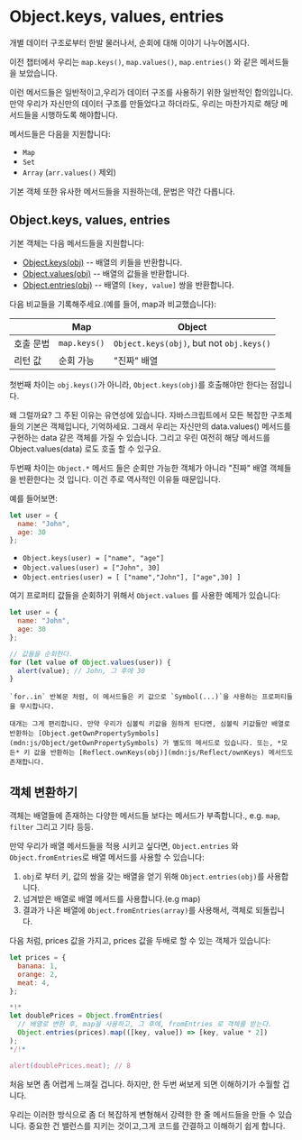 
# Object.keys, values, entries

개별 데이터 구조로부터 한발 물러나서, 순회에 대해 이야기 나누어봅시다.

이전 챕터에서 우리는 `map.keys()`, `map.values()`, `map.entries()` 와 같은 메서드들을 보았습니다.

이런 메서드들은 일반적이고,우리가 데이터 구조를 사용하기 위한 일반적인 합의입니다. 만약 우리가 자신만의 데이터 구조를 만들었다고 하더라도, 우리는 마찬가지로 해당 메서드들을 시행하도록 해야합니다.

메서드들은 다음을 지원합니다:

- `Map`
- `Set`
- `Array` (`arr.values()` 제외)

기본 객체 또한 유사한 메서드들을 지원하는데, 문법은 약간 다릅니다.

## Object.keys, values, entries

기본 객체는 다음 메서드들을 지원합니다:

- [Object.keys(obj)](mdn:js/Object/keys) -- 배열의 키들을 반환합니다.
- [Object.values(obj)](mdn:js/Object/values) -- 배열의 값들을 반환합니다.
- [Object.entries(obj)](mdn:js/Object/entries) -- 배열의 `[key, value]` 쌍을 반환합니다.

다음 비교들을 기록해주세요.(예를 들어, map과 비교했습니다):

|             | Map              | Object       |
|-------------|------------------|--------------|
| 호출 문법    | `map.keys()`  | `Object.keys(obj)`, but not `obj.keys()` |
| 리턴 값      | 순회 가능      | "진짜" 배열                     |

첫번째 차이는 `obj.keys()`가 아니라, `Object.keys(obj)`를 호출해야만 한다는 점입니다.

왜 그럴까요? 그 주된 이유는 유연성에 있습니다. 자바스크립트에서 모든 복잡한 구조체들의 기본은 객체입니다, 기억하세요. 그래서 우리는 자신만의 data.values() 메서드를 구현하는 data 같은 객체를 가질 수 있습니다. 그리고 우린 여전히 해당 메서드를 Object.values(data) 로도 호출 할 수 있구요.

두번째 차이는 `Object.*` 메서드 들은 순회만 가능한 객체가 아니라 "진짜" 배열 객체들을 반환한다는 것 입니다. 이건 주로 역사적인 이유들 때문입니다.

예를 들어보면:

```js
let user = {
  name: "John",
  age: 30
};
```

- `Object.keys(user) = ["name", "age"]`
- `Object.values(user) = ["John", 30]`
- `Object.entries(user) = [ ["name","John"], ["age",30] ]`

여기 프로퍼티 값들을 순회하기 위해서 `Object.values` 를 사용한 예제가 있습니다:

```js run
let user = {
  name: "John",
  age: 30
};

// 값들을 순회한다.
for (let value of Object.values(user)) {
  alert(value); // John, 그 후에 30
}
```

```warn header="Object.keys/values/entries 는 심볼릭 프로퍼티들을 무시합니다."
`for..in` 반복문 처럼, 이 메서드들은 키 값으로 `Symbol(...)`을 사용하는 프로퍼티들을 무시합니다.

대개는 그게 편리합니다. 만약 우리가 심볼릭 키값을 원하게 된다면, 심볼릭 키값들만 배열로 반환하는 [Object.getOwnPropertySymbols](mdn:js/Object/getOwnPropertySymbols) 가 별도의 메서드로 있습니다. 또는, *모든* 키 값을 반환하는 [Reflect.ownKeys(obj)](mdn:js/Reflect/ownKeys) 메서드도 존재합니다.
```


## 객체 변환하기

객체는 배열들에 존재하는 다양한 메서드들 보다는 메서드가 부족합니다., e.g. `map`, `filter` 그리고 기타 등등.

만약 우리가 배열 메서드들을 적용 시키고 싶다면, `Object.entries` 와 `Object.fromEntries`로 배열 메서드를 사용할 수 있습니다:

1. `obj`로 부터 키, 값의 쌍을 갖는 배열을 얻기 위해 `Object.entries(obj)`를 사용합니다.
2. 넘겨받은 배열로 배열 메서드를 사용합니다.(e.g map)
3. 결과가 나온 배열에 `Object.fromEntries(array)`를 사용해서, 객체로 되돌립니다.

다음 처럼, prices 값을 가지고, prices 값을 두배로 할 수 있는 객체가 있습니다:

```js run
let prices = {
  banana: 1,
  orange: 2,
  meat: 4,
};

*!*
let doublePrices = Object.fromEntries(
  // 배열로 변환 후, map을 사용하고, 그 후에, fromEntries 로 객체를 받는다.
  Object.entries(prices).map(([key, value]) => [key, value * 2])
);
*/!*

alert(doublePrices.meat); // 8
```   

처음 보면 좀 어렵게 느껴질 겁니다. 하지만, 한 두번 써보게 되면 이해하기가 수월할 겁니다.

우리는 이러한 방식으로 좀 더 복잡하게 변형해서 강력한 한 줄 메서드들을 만들 수 있습니다. 중요한 건 밸런스를 지키는 것이고,그게 코드를 간결하고 이해하기 쉽게 합니다.
